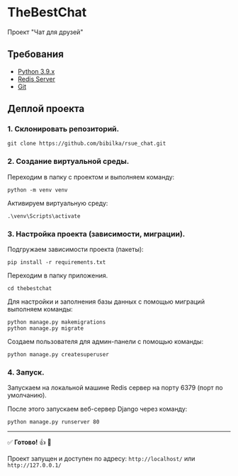 # TheBestChat
Проект "Чат для друзей"

## Требования
- [Python 3.9.x](https://www.python.org/downloads/)
- [Redis Server](https://disk.yandex.ru/d/wxE9QgX8MMADTQ)
- [Git](https://git-scm.com)

## Деплой проекта

### 1. Склонировать репозиторий. 
```
git clone https://github.com/bibilka/rsue_chat.git
```
### 2. Создание виртуальной среды.
Переходим в папку с проектом и выполняем команду:
```
python -m venv venv
```
Активируем виртуальную среду:
```
.\venv\Scripts\activate
```
### 3. Настройка проекта (зависимости, миграции).

Подгружаем зависимости проекта (пакеты):
```
pip install -r requirements.txt
```
Переходим в папку приложения.
```
cd thebestchat
```
Для настройки и заполнения базы данных с помощью миграций выполняем команды:
```
python manage.py makemigrations
python manage.py migrate
```
Создаем пользователя для админ-панели с помощью команды:
```
python manage.py createsuperuser
```

### 4. Запуск.

Запускаем на локальной машине Redis сервер на порту 6379 (порт по умолчанию).

После этого запускаем веб-сервер Django через команду:
```
python manage.py runserver 80
```
_____
:white_check_mark: <b>Готово!</b> :+1: :tada: 

Проект запущен и доступен по адресу: `http://localhost/` или `http://127.0.0.1/`


